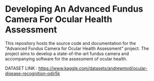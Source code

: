 # Developing An Advanced Fundus Camera For Ocular Health Assessment

This repository hosts the source code and documentation for the "Advanced Fundus Camera for Ocular Health Assessment" project. The project aims to develop a state-of-the-art fundus camera and accompanying software for the assessment of ocular health.

DATASET LINK : https://www.kaggle.com/datasets/andrewmvd/ocular-disease-recognition-odir5k
